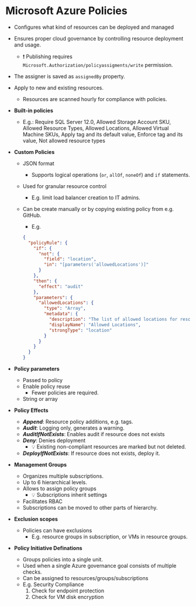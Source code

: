 # Microsoft Azure Policies

- Configures what kind of resources can be deployed and managed
- Ensures proper cloud governance by controlling resource deployment and usage.
  - ❗ Publishing requires `Microsoft.Authorization/policyassigments/write` permission.
- The assigner is saved as `assignedBy` property.
- Apply to new and existing resources.
  - Resources are scanned hourly for compliance with policies.
- **Built-in policies**
  - E.g.: Require SQL Server 12.0, Allowed Storage Account SKU, Allowed Resource Types, Allowed Locations, Allowed Virtual Machine SKUs, Apply tag and its default value, Enforce tag and its value, Not allowed resource types
- **Custom Policies**
  - JSON format
    - Supports logical operations (`or`, `allOf`, `noneOf`) and `if` statements.
  - Used for granular resource control
    - E.g. limit load balancer creation to IT admins.
  - Can be create manually or by copying existing policy from e.g. GitHub.
    - E.g.

    ```json
    {
      "policyRule": {
        "if": {
          "not": {
            "field": "location",
            "in": "[parameters('allowedLocations')]"
          }
        },
        "then": {
          "effect": "audit"
        },
        "parameters": {
          "allowedLocations": {
            "type": "Array",
            "metadata": {
              "description": "The list of allowed locations for resources",
              "displayName": "Allowed Locations",
              "strongType": "location"
            }
          }
        }
      }
    }
    ```

- **Policy parameters**
  - Passed to policy
  - Enable policy reuse
    - Fewer policies are required.
  - String or array
- **Policy Effects**
  - ***Append***: Resource policy additions, e.g. tags.
  - ***Audit***: Logging only, generates a warning.
  - ***AuditIfNotExists***: Enables audit if resource does not exists
  - ***Deny***: Denies deployment
    - 💡 Existing non-compliant resources are marked but not deleted.
  - ***DeployIfNotExists***: If resource does not exists, deploy it.
- **Management Groups**
  - Organizes multiple subscriptions.
  - Up to 6 hierarchical levels.
  - Allows to assign policy groups
    - 💡 Subscriptions inherit settings
  - Facilitates RBAC
  - Subscriptions can be moved to other parts of hierarchy.
- **Exclusion scopes**
  - Policies can have exclusions
    - E.g. resource groups in subscription, or VMs in resource groups.
- **Policy Initiative Definations**
  - Groups policies into a single unit.
  - Used when a single Azure governance goal consists of multiple checks.
  - Can be assigned to resources/groups/subscriptions
  - E.g. Security Compliance
    1. Check for endpoint protection
    2. Check for VM disk encryption
